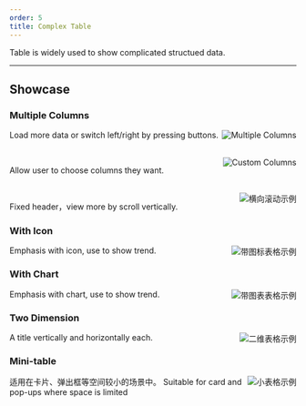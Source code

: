 ```yaml
---
order: 5
title: Complex Table
---
```


Table is widely used to show complicated structued data.

---

## Showcase

### Multiple Columns

<img class="preview-img" align="right" alt="Multiple Columns" src="https://os.alipayobjects.com/rmsportal/QZGYpJVtsTwFPmj.png">

Load more data or switch left/right by pressing buttons.

<br>

<img class="preview-img" align="right" alt="Custom Columns" src="https://os.alipayobjects.com/rmsportal/zWUjQRpJZhYsZbY.png">

Allow user to choose columns they want.

<br>

<img class="preview-img" align="right" alt="横向滚动示例" src="https://os.alipayobjects.com/rmsportal/UOTwZLweENvwlnL.png">

Fixed header，view more by scroll vertically.

### With Icon

<img class="preview-img" align="right" alt="带图标表格示例" src="https://os.alipayobjects.com/rmsportal/OWEXWoGlsqyhVBB.png">

Emphasis with icon, use to show trend.

### With Chart

<img class="preview-img" align="right" alt="带图表表格示例" src="https://os.alipayobjects.com/rmsportal/znVwTXxQpXuVqPl.png">

Emphasis with chart, use to show trend.

### Two Dimension

<img class="preview-img" align="right" alt="二维表格示例" src="https://os.alipayobjects.com/rmsportal/RQvqwEkXpHaFago.png">

A title vertically and horizontally each.

### Mini-table

<img class="preview-img" align="right" alt="小表格示例" src="https://os.alipayobjects.com/rmsportal/dMxxUThciHFQyXS.png">

适用在卡片、弹出框等空间较小的场景中。
Suitable for card and pop-ups where space is limited
